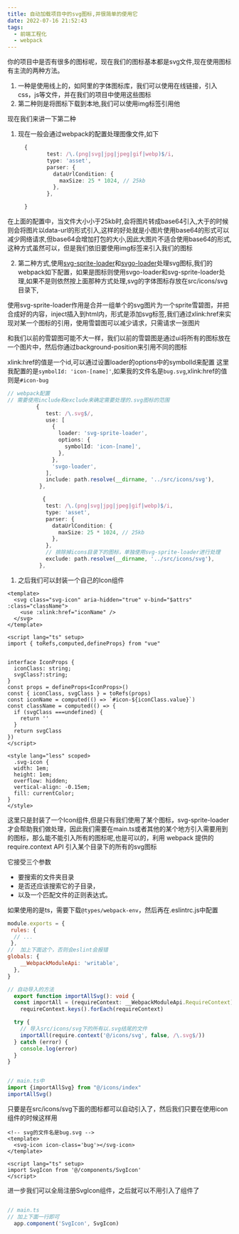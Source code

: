 ```yaml
---
title: 自动加载项目中的svg图标,并很简单的使用它
date: 2022-07-16 21:52:43
tags:
  - 前端工程化
  - webpack
---
```


你的项目中是否有很多的图标呢，现在我们的图标基本都是svg文件,现在使用图标有主流的两种方法。
1. 一种是使用线上的，如阿里的字体图标库，我们可以使用在线链接，引入css，js等文件，并在我们的项目中使用这些图标
2. 第二种则是将图标下载到本地,我们可以使用img标签引用他

<!-- more -->
现在我们来讲一下第二种

1. 现在一般会通过webpack的配置处理图像文件,如下
   ```typescript
     {
            test: /\.(png|svg|jpg|jpeg|gif|webp)$/i,
            type: 'asset',
            parser: {
              dataUrlCondition: {
                maxSize: 25 * 1024, // 25kb
              },
            },

     }
   ```
  在上面的配置中，当文件大小小于25kb时,会将图片转成base64引入,大于的时候则会将图片以data-url的形式引入,这样的好处就是小图片使用base64的形式可以减少网络请求,但base64会增加打包的大小,因此大图片不适合使用base64的形式,这种方式虽然可以，但是我们依旧要使用img标签来引入我们的图标

2. 第二种方式,使用[svg-sprite-loader](https://github.com/JetBrains/svg-sprite-loader)和[svgo-loader](https://github.com/svg/svgo-loader)处理svg图标,我们的webpack如下配置，如果是图标则使用svgo-loader和svg-sprite-loader处理,如果不是则依然按上面那种方式处理,svg的字体图标存放在src/icons/svg目录下,


使用svg-sprite-loader作用是合并一组单个的svg图片为一个sprite雪碧图，并把合成好的内容，inject插入到html内，形式是添加svg标签,我们通过xlink:href来实现对某一个图标的引用，使用雪碧图可以减少请求，只需请求一张图片

和我们以前的雪碧图可能不大一样，我们以前的雪碧图是通过ui将所有的图标放在一个图片中，然后你通过background-position来引用不同的图标


xlink:href的值是一个id,可以通过设置loader的options中的symbolId来配置
这里我配置的是`symbolId: 'icon-[name]'`,如果我的文件名是`bug.svg`,xlink:href的值则是`#icon-bug`

```typescript
// webpack配置
// 需要使用include和exclude来确定需要处理的.svg图标的范围
         {
            test: /\.svg$/,
            use: [
              {
                loader: 'svg-sprite-loader',
                options: {
                  symbolId: 'icon-[name]',
                },
              },
              'svgo-loader',
            ],
            include: path.resolve(__dirname, '../src/icons/svg'),
          },

           {
            test: /\.(png|svg|jpg|jpeg|gif|webp)$/i,
            type: 'asset',
            parser: {
              dataUrlCondition: {
                maxSize: 25 * 1024, // 25kb
              },
            },
            // 排除掉icons目录下的图标，单独使用svg-sprite-loader进行处理
            exclude: path.resolve(__dirname, '../src/icons/svg'),
          },
```
1. 之后我们可以封装一个自己的Icon组件
   
```vue
<template>
  <svg class="svg-icon" aria-hidden="true" v-bind="$attrs" :class="className">
    <use :xlink:href="iconName" />
  </svg>
</template>

<script lang="ts" setup>
import { toRefs,computed,defineProps} from "vue"


interface IconProps {
  iconClass: string;
  svgClass?:string;
}
const props = defineProps<IconProps>()
const { iconClass, svgClass } = toRefs(props)
const iconName = computed(() => `#icon-${iconClass.value}`)
const className = computed(() => {
  if (svgClass ===undefined) {
    return ''
  }
  return svgClass
})
</script>

<style lang="less" scoped>
  .svg-icon {
  width: 1em;
  height: 1em;
  overflow: hidden;
  vertical-align: -0.15em;
  fill: currentColor;
}
</style>
```

这里只是封装了一个Icon组件,但是只有我们使用了某个图标，svg-sprite-loader才会帮助我们做处理，因此我们需要在main.ts或者其他的某个地方引入需要用到的图标，那么能不能引入所有的图标呢,也是可以的，利用 webpack 提供的 require.context API 引入某个目录下的所有的svg图标

它接受三个参数

- 要搜索的文件夹目录
- 是否还应该搜索它的子目录，
- 以及一个匹配文件的正则表达式。

如果使用的是ts，需要下载`@types/webpack-env`，然后再在.eslintrc.js中配置

```javascript
module.exports = {
 rules: {
  // ...
 },
//  加上下面这个，否则会eslint会报错
globals: {
    __WebpackModuleApi: 'writable',
  },
}

```
```typescript
// 自动导入的方法
  export function importAllSvg(): void {
  const importAll = (requireContext: __WebpackModuleApi.RequireContext) =>
    requireContext.keys().forEach(requireContext)

  try {
    // 导入src/icons/svg下的所有以.svg结尾的文件
    importAll(require.context('@/icons/svg', false, /\.svg$/))
  } catch (error) {
    console.log(error)
  }
}


// main.ts中
import {importAllSvg} from "@/icons/index"
importAllSvg()

```

只要是在src/icons/svg下面的图标都可以自动引入了，然后我们只要在使用icon组件的时候这样用

```vue
<!-- svg的文件名是bug.svg -->
<template>
  <svg-icon icon-class='bug'></svg-icon>
</template>

<script lang="ts" setup>
import SvgIcon from '@/components/SvgIcon'
</script>

```
进一步我们可以全局注册SvgIcon组件，之后就可以不用引入了组件了

```typescript

// main.ts
// 加上下面一行即可
  app.component('SvgIcon', SvgIcon)

```
